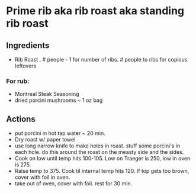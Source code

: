 # Prime rib aka rib roast aka standing rib roast

## Ingredients
* Rib Roast . # people - 1 for number of ribs. # people to ribs for copious leftovers
### For rub:
* Montreal Steak Seasoning
* dried porcini mushrooms ~ 1 oz bag

## Actions
* put porcini in hot tap water ~ 20 min.
* Dry roast w/ paper towel
* use long narrow knife to make holes in roast. stuff some porcini's in each hole. do this around the roast on the measty side and the sides.
* Cook on low until temp hits 100-105. Low on Traeger is 250, low in oven is 275.
* Raise temp to 375. Cook til internal temp hits 120. If top gets too brown, cover with foil in oven.
* take out of oven, cover with foil. rest for 30 min.

